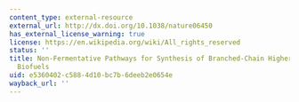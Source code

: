 ```yaml
---
content_type: external-resource
external_url: http://dx.doi.org/10.1038/nature06450
has_external_license_warning: true
license: https://en.wikipedia.org/wiki/All_rights_reserved
status: ''
title: Non-Fermentative Pathways for Synthesis of Branched-Chain Higher Alcohols as
  Biofuels
uid: e5360402-c588-4d10-bc7b-6deeb2e0654e
wayback_url: ''
---
```


